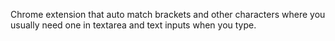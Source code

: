 Chrome extension that auto match brackets and other characters where you usually need one in textarea and text inputs when you type.